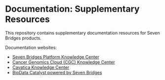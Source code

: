 # Documentation: Supplementary Resources

This repository contains supplementary documentation resources for Seven Bridges products.

Documentation websites:
* [Seven Bridges Platform Knowledge Center](https://docs.sevenbridges.com/)
* [Cancer Genomics Cloud (CGC) Knowledge Center](http://docs.cancergenomicscloud.org/)
* [Cavatica Knowledge Center](http://docs.cavatica.org)
* [BioData Catalyst powered by Seven Bridges](https://sb-biodatacatalyst.readme.io/)
